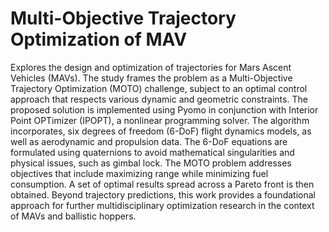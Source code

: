 # Multi-Objective Trajectory Optimization of MAV
 Explores the design and optimization of trajectories for Mars Ascent Vehicles (MAVs). The study frames the problem as a Multi-Objective Trajectory Optimization (MOTO) challenge, subject to an optimal control approach that respects various dynamic and geometric constraints. The proposed solution is implemented using Pyomo in conjunction with Interior Point OPTimizer (IPOPT), a nonlinear programming solver. The algorithm incorporates, six degrees of freedom (6-DoF) flight dynamics models, as well as aerodynamic and propulsion data. The 6-DoF equations are formulated using quaternions to avoid mathematical singularities and physical issues, such as gimbal lock. The MOTO problem addresses objectives that include maximizing range while minimizing fuel consumption. A set of optimal results spread across a Pareto front is then obtained. Beyond trajectory predictions, this work provides a foundational approach for further multidisciplinary optimization research in the context of MAVs and ballistic hoppers.
